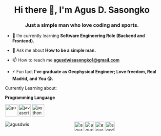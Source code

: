<h1 align="center">Hi there 👋, I'm Agus D. Sasongko</h1>
<h3 align="center">Just a simple man who love coding and sports.</h3>

- 🌱 I’m currently learning **Software Engineering Role (Backend and Frontend).**

- 💬 Ask me about **How to be a simple man.**

- 📫 How to reach me **agusdwisasongko1@gmail.com**

- ⚡ Fun fact **I've graduate as Geophysical Engineer; Love freedom, Real Madrid, and You :kissing_heart:.**


Currently Learning about:

**Programming Language**
<p align="left">
  <img src="https://devicons.github.io/devicon/devicon.git/icons/go/go-original.svg" alt="go" width="40" height="40"/> 
  <img src="https://devicons.github.io/devicon/devicon.git/icons/javascript/javascript-original.svg" alt="javascript" width="40" height="40"/>
  <img src="https://devicons.github.io/devicon/devicon.git/icons/python/python-original.svg" alt="python" width="40" height="40"/>
 </p>

<p>
  <img align="left" src="https://github-readme-stats.vercel.app/api/top-langs/?username=agusdwis&layout=compact&hide=html" alt="agusdwis" />
</p>


<p align="center">
<a href="https://twitter.com/agusdwis17" target="blank"><img align="center" src="https://cdn.jsdelivr.net/npm/simple-icons@3.0.1/icons/twitter.svg" alt="agusdwis17" height="30" width="30" /></a>
<a href="https://linkedin.com/in/agusdwis17" target="blank"><img align="center" src="https://cdn.jsdelivr.net/npm/simple-icons@3.0.1/icons/linkedin.svg" alt="agusdwis17" height="30" width="30" /></a>
<a href="https://fb.com/agusdwis" target="blank"><img align="center" src="https://cdn.jsdelivr.net/npm/simple-icons@3.0.1/icons/facebook.svg" alt="agusdwis" height="30" width="30" /></a>
<a href="https://instagram.com/agsdws" target="blank"><img align="center" src="https://cdn.jsdelivr.net/npm/simple-icons@3.0.1/icons/instagram.svg" alt="agsdws" height="30" width="30" /></a>
</p>
